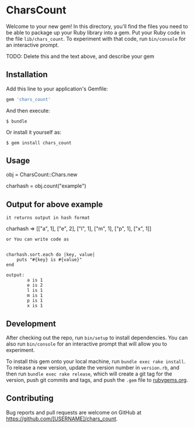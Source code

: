 # CharsCount

Welcome to your new gem! In this directory, you'll find the files you need to be able to package up your Ruby library into a gem. Put your Ruby code in the file `lib/chars_count`. To experiment with that code, run `bin/console` for an interactive prompt.

TODO: Delete this and the text above, and describe your gem

## Installation

Add this line to your application's Gemfile:

```ruby
gem 'chars_count'
```

And then execute:

    $ bundle

Or install it yourself as:

    $ gem install chars_count

## Usage

obj = CharsCount::Chars.new

charhash = obj.count("example")

## Output for above example

	it returns output in hash format

charhash => [["a", 1], ["e", 2], ["l", 1], ["m", 1], ["p", 1], ["x", 1]]

	or You can write code as


	charhash.sort.each do |key, value| 
		puts "#{key} is #{value}"
	end

	output:
			a is 1
			e is 2
			l is 1
			m is 1
			p is 1
			x is 1

## Development

After checking out the repo, run `bin/setup` to install dependencies. You can also run `bin/console` for an interactive prompt that will allow you to experiment.

To install this gem onto your local machine, run `bundle exec rake install`. To release a new version, update the version number in `version.rb`, and then run `bundle exec rake release`, which will create a git tag for the version, push git commits and tags, and push the `.gem` file to [rubygems.org](https://rubygems.org).

## Contributing

Bug reports and pull requests are welcome on GitHub at https://github.com/[USERNAME]/chars_count.
